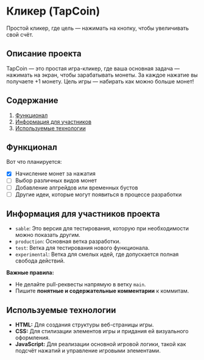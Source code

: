 # Кликер (TapCoin)

Простой кликер, где цель — нажимать на кнопку, чтобы увеличивать свой счёт.

## Описание проекта

TapCoin — это простая игра-кликер, где ваша основная задача — нажимать на экран, чтобы зарабатывать монеты. За каждое нажатие вы получаете +1 монету. Цель игры — набирать как можно больше монет!
## Содержание

1. [Функционал](#функционал)
2. [Информация для участников](#информация-для-участников-проекта)
3. [Используемые технологии](#используемые-технологии)
## Функционал

Вот что планируется:
- [x] Начисление монет за нажатия
- [ ] Выбор различных видов монет
- [ ] Добавление апгрейдов или временных бустов
- [ ] Другие идеи, которые могут появиться в процессе разработки

## Информация для участников проекта

- `sable`: Это версия для тестирования, которую при необходимости можно показать другим.
- `production`: Основная ветка разработки.
- `test`: Ветка для тестирования нового функционала.
- `experimental`: Ветка для смелых идей, где допускается полная свобода действий.

**Важные правила:**

- Не делайте pull-реквесты напрямую в ветку `main`.
- Пишите **понятные и содержательные комментарии** к коммитам.

## Используемые технологии

- **HTML:** Для создания структуры веб-страницы игры.
- **CSS:** Для стилизации элементов игры и придания ей визуального оформления.
- **JavaScript:** Для реализации основной игровой логики, такой как подсчёт нажатий и управление игровыми элементами.
